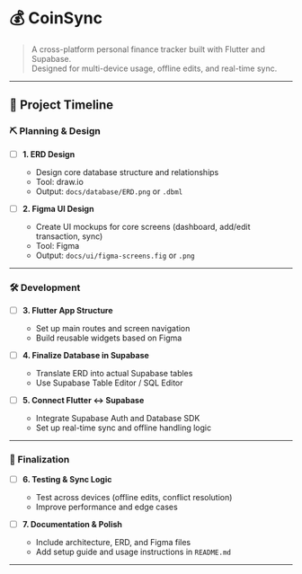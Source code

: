 # 💰 CoinSync

> A cross-platform personal finance tracker built with Flutter and Supabase.  
> Designed for multi-device usage, offline edits, and real-time sync.

---

## 📆 Project Timeline

### ⛏️ Planning & Design

- [ ] **1. ERD Design**
  - Design core database structure and relationships
  - Tool: draw.io
  - Output: `docs/database/ERD.png` or `.dbml`

- [ ] **2. Figma UI Design**
  - Create UI mockups for core screens (dashboard, add/edit transaction, sync)
  - Tool: Figma
  - Output: `docs/ui/figma-screens.fig` or `.png`

---

### 🛠️ Development

- [ ] **3. Flutter App Structure**
  - Set up main routes and screen navigation
  - Build reusable widgets based on Figma

- [ ] **4. Finalize Database in Supabase**
  - Translate ERD into actual Supabase tables
  - Use Supabase Table Editor / SQL Editor

- [ ] **5. Connect Flutter ↔ Supabase**
  - Integrate Supabase Auth and Database SDK
  - Set up real-time sync and offline handling logic

---

### 🧪 Finalization

- [ ] **6. Testing & Sync Logic**
  - Test across devices (offline edits, conflict resolution)
  - Improve performance and edge cases

- [ ] **7. Documentation & Polish**
  - Include architecture, ERD, and Figma files
  - Add setup guide and usage instructions in `README.md`

---

